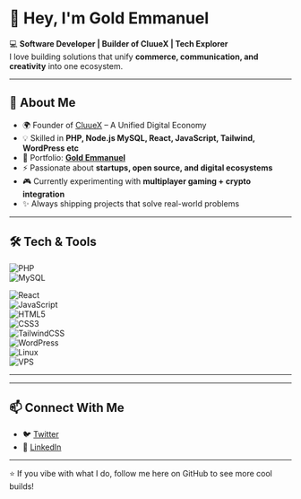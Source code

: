 # 👋 Hey, I'm Gold Emmanuel  

💻 **Software Developer | Builder of CluueX | Tech Explorer**  
I love building solutions that unify **commerce, communication, and creativity** into one ecosystem.  

---

## 🚀 About Me  
- 🌍 Founder of [CluueX](https://cluuex.com) – A Unified Digital Economy  
- 💡 Skilled in **PHP, Node.js MySQL, React, JavaScript, Tailwind, WordPress etc**  
- 📧 Portfolio: **[Gold Emmanuel](https://me.cluuex.com/)**  
- ⚡ Passionate about **startups, open source, and digital ecosystems**  
- 🎮 Currently experimenting with **multiplayer gaming + crypto integration**  
- ✨ Always shipping projects that solve real-world problems  

---

## 🛠️ Tech & Tools  
![PHP](https://img.shields.io/badge/-PHP-777BB4?style=for-the-badge&logo=php&logoColor=white)  
![MySQL](https://img.shields.io/badge/-MySQL-4479A1?style=for-the-badge&logo=mysql&logoColor=white)  

![React](https://img.shields.io/badge/-React-61DAFB?style=for-the-badge&logo=react&logoColor=black)  
![JavaScript](https://img.shields.io/badge/-JavaScript-F7DF1E?style=for-the-badge&logo=javascript&logoColor=black)  
![HTML5](https://img.shields.io/badge/-HTML5-E34F26?style=for-the-badge&logo=html5&logoColor=white)  
![CSS3](https://img.shields.io/badge/-CSS3-1572B6?style=for-the-badge&logo=css3&logoColor=white)  
![TailwindCSS](https://img.shields.io/badge/-TailwindCSS-38B2AC?style=for-the-badge&logo=tailwind-css&logoColor=white)  
![WordPress](https://img.shields.io/badge/-WordPress-21759B?style=for-the-badge&logo=wordpress&logoColor=white)  
![Linux](https://img.shields.io/badge/-Linux-FCC624?style=for-the-badge&logo=linux&logoColor=black)  
![VPS](https://img.shields.io/badge/-VPS-0066CC?style=for-the-badge&logo=serverless&logoColor=white)  

---

---

## 📫 Connect With Me    
- 🐦 [Twitter](https://x.com/a12gem)  
- 💼 [LinkedIn](https://linkedin.com/in/goldemmanueldeveloper)  

---

⭐️ If you vibe with what I do, follow me here on GitHub to see more cool builds!  
